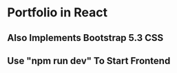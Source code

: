
# Portfolio in React

## Also Implements Bootstrap 5.3 CSS

## Use "npm run dev" To Start Frontend
